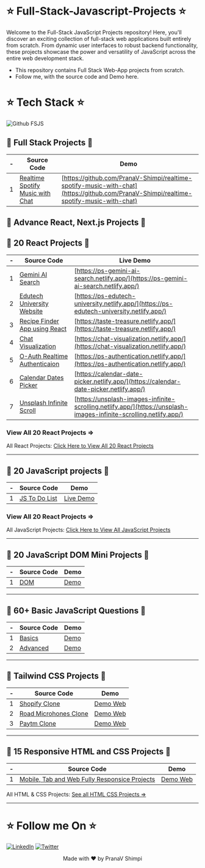 # ⭐ Full-Stack-Javascript-Projects ⭐

Welcome to the Full-Stack JavaScript Projects repository! Here, you'll discover an exciting collection of full-stack web applications built entirely from scratch. From dynamic user interfaces to robust backend functionality, these projects showcase the power and versatility of JavaScript across the entire web development stack.
- This repository contains Full Stack Web-App projects from scratch. 
- Follow me, with the source code and Demo here.


# ⭐ Tech Stack ⭐

![Github FSJS](https://user-images.githubusercontent.com/40532644/191911146-8b00b0d7-d540-4aa4-92b4-1ce4f0d52ca0.png)



##  🛑 Full Stack Projects 🛑  
| - | Source Code | Demo |
|--|--|--|
| 1 | [Realtime Spotify Music with Chat]()| [https://github.com/PranaV-Shimpi/realtime-spotify-music-with-chat](https://github.com/PranaV-Shimpi/realtime-spotify-music-with-chat) |

 
## 🛑 Advance React, Next.js Projects 🛑


## 🛑 20 React Projects 🛑

| - | Source Code | Live Demo |
|--|--|--|
| 1 | [Gemini AI Search](https://github.com/PranaV-Shimpi/20-React-apps/blob/main/17-gemini-clone/README.md)| [https://ps-gemini-ai-search.netlify.app/](https://ps-gemini-ai-search.netlify.app/) |
| 2 | [Edutech University Website](https://github.com/PranaV-Shimpi/20-React-apps/blob/main/16-edutech-univeristy-website/README.md) | [https://ps-edutech-university.netlify.app/](https://ps-edutech-university.netlify.app/) | 
| 3 | [Recipe Finder App using React](https://github.com/PranaV-Shimpi/20-React-apps/blob/main/13-food-recipe-search/README.md) | [https://taste-treasure.netlify.app/](https://taste-treasure.netlify.app/) |
| 4 | [Chat Visualization](https://github.com/PranaV-Shimpi/20-React-apps/blob/main/11-chat-visualization/README.md) | [https://chat-visualization.netlify.app/](https://chat-visualization.netlify.app/) |  
| 5 | [O-Auth Realtime Authenticaion](https://github.com/PranaV-Shimpi/20-React-apps/blob/main/08-auth-o-authentication/README.md) | [https://ps-authentication.netlify.app/](https://ps-authentication.netlify.app/) |  
| 6 | [Calendar Dates Picker](https://github.com/PranaV-Shimpi/20-React-apps/blob/main/10-calendar-dates-picker/README.md) | [https://calendar-date-picker.netlify.app/](https://calendar-date-picker.netlify.app/) |  
| 7 | [Unsplash Infinite Scroll](https://github.com/PranaV-Shimpi/20-React-apps/blob/main/06-unsplash-images-clone-infinite-scrolling/README.md) | [https://unsplash-images-infinite-scrolling.netlify.app/](https://unsplash-images-infinite-scrolling.netlify.app/) |  

### View All 20 React Projects =>
All React Projects: [Click Here to View All 20 React Projects](https://github.com/PranaV-Shimpi/20-React-apps/) 

---

## 🛑 20 JavaScript projects 🛑
| - | Source Code | Demo |
|--|--|--|
| 1 | [JS To Do List](https://github.com/PranaV-Shimpi/JavaScript-Projects/tree/main/Todo)| [Live Demo](https://landing-todo-list.netlify.app/) |

### View All 20 React Projects =>
All JavaScript Projects: [Click Here to View All JavaScript Projects](https://github.com/PranaV-Shimpi/JavaScript-Projects/blob/main/README.md) 


---

## 🛑 20 JavaScript DOM Mini Projects 🛑

| - | Source Code | Demo |
|--|--|--|
| 1 | [DOM ](https://github.com/PranaV-Shimpi/JavaScript-DOM/blob/main/JavaScript.md )| [Demo](https://github.com/PranaV-Shimpi/JavaScript-DOM) |

---

## 🛑 60+ Basic JavaScript Questions 🛑
| - | Source Code | Demo |
|--|--|--|
| 1 | [Basics ](https://github.com/PranaV-Shimpi/JavaScript-Basics )| [Demo](https://github.com/PranaV-Shimpi/JavaScript-Basics/blob/main/35%20JavaScript%20Questions.md) |
| 2 | [Advanced ](https://github.com/PranaV-Shimpi/JavaScript-Basics)| [Demo](https://github.com/PranaV-Shimpi/JavaScript-Basics/blob/main/Advance%20JavaScript%20Questions.md) |

---

## 🛑 Tailwind CSS Projects 🛑
| - | Source Code | Demo |
|--|--|--|
| 1 | [Shopify Clone](https://github.com/PranaV-Shimpi/HTML-CSS-and-Tailwind-Projects/tree/main/shopify%20Tailwind%20CSS%20clone  )| [Demo Web](https://ps-shopify-tailwind-clone.netlify.app/ ) |
| 2 | [Road Microhones Clone]( https://github.com/PranaV-Shimpi/HTML-CSS-and-Tailwind-Projects/tree/main/Rode%20Microphones%20Tailwind%20CSS%20Clone)| [Demo Web](https://ps-rode-tailwind-clone.netlify.app/ ) |
| 3 | [Paytm Clone](https://github.com/PranaV-Shimpi/HTML-CSS-and-Tailwind-Projects/tree/main/paytm%20Tailwind%20CSS%20clone) | [Demo Web](https://ps-paayytmm-clone.netlify.app/ )

---

## 🛑 15 Responsive HTML and CSS Projects 🛑
| - | Source Code | Demo |
|--|--|--|
| 1 | [Mobile, Tab and Web Fully Responsice Projects]( https://github.com/PranaV-Shimpi/HTML-CSS-and-Tailwind-Projects/tree/main/Responsive%20HTML%20%26%20CSS%20Projects%207-15 )| [Demo Web]( https://ps-css-project-11.netlify.app/) |

All HTML & CSS Projects: [See all HTML CSS Projects =>](https://github.com/PranaV-Shimpi/HTML-CSS-and-Tailwind-Projects)

---


# ⭐ Follow me On ⭐
[![LinkedIn](https://img.shields.io/static/v1.svg?label=connect&message=@PranaVShimpi&color=grey&logo=linkedin&style=flat&logoColor=white&colorA=blue)](https://www.linkedin.com/in/pranav-shimpi/) 
[![Twitter](https://img.shields.io/static/v1.svg?label=connect&message=@PranaVShimpi&color=grey&logo=twitter&style=flat&logoColor=white&colorA=blue)](https://twitter.com/pranaavshimpi)
 
   
<p align="center">
 Made with ❤️ by  PranaV Shimpi
</p>
